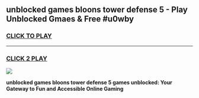 
## unblocked games bloons tower defense 5 - Play Unblocked Gmaes & Free #u0wby
<h3>
<a href="https://premium.freeplayer.one?title=unblocked_games_bloons_tower_defense_5&ref=01M">CLICK TO PLAY</a></h3>
<hr>

<h3>
<a href="https://premium.freeplayer.one?title=unblocked_games_bloons_tower_defense_5&ref=01M">CLICK 2 PLAY</a>
  
</h3>

<a href="https://premium.freeplayer.one?title=unblocked_games_bloons_tower_defense_5&ref=01M"><img src="https://clearcache.store/games.png"></a>


**unblocked games bloons tower defense 5 games unblocked: Your Gateway to Fun and Accessible Online Gaming**
